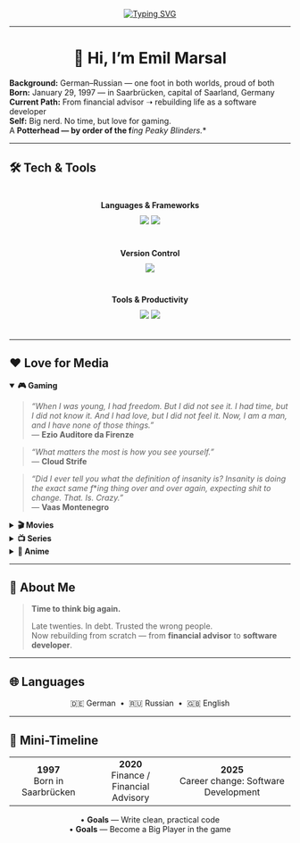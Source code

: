 <!-- Animated Headline (centered, URL-safe) -->
<p align="center">
  <a href="https://git.io/typing-svg">
    <img
      src="https://readme-typing-svg.demolab.com?font=Fira+Code&pause=1000&color=00C2FF&center=true&vCenter=true&width=800&height=60&lines=Emil+Marsal;German%E2%80%93Russian+%E2%80%94+one+foot+in+both+worlds;Time+to+think+big+again.;%E2%80%9CWhen+I+was+young,+I+had+freedom...%E2%80%9D(Ezio);Late+twenties.+In+debt.+Trusted+the+wrong+people.;Now+rebuilding+from+scratch.;2025+%E2%80%94+Career+change:+Software+Development"
      alt="Typing SVG"
    />
  </a>
</p>


---

<h1 align="center">👋 Hi, I’m Emil Marsal</h1>

<div align="center">

<div align="left">

**Background:** German–Russian — one foot in both worlds, proud of both  
**Born:** January 29, 1997 — in Saarbrücken, capital of Saarland, Germany  
**Current Path:** From financial advisor ➝ rebuilding life as a software developer  
**Self:** Big nerd. No time, but love for gaming.  
A **Potterhead — by order of the f***ing Peaky Blinders.**  

</div>

</div>

---

## 🛠️ Tech & Tools  

<div align="center">

<div style="display:inline-block; vertical-align:top; min-width:260px; padding:12px; margin:8px;">
  <div align="center"><b>Languages & Frameworks</b></div>
  <p style="margin:10px 0 0 0;">
    <img src="https://img.shields.io/badge/Markup-HTML5-E34F26?logo=html5&logoColor=white" />
    <img src="https://img.shields.io/badge/Style-CSS3-1572B6?logo=css3&logoColor=white" />
  </p>
</div>

<div style="display:inline-block; vertical-align:top; min-width:260px; padding:12px; margin:8px;">
  <div align="center"><b>Version Control</b></div>
  <p style="margin:10px 0 0 0;">
    <img src="https://img.shields.io/badge/Version-GitHub-181717?logo=github&logoColor=white" />
  </p>
</div>

<div style="display:inline-block; vertical-align:top; min-width:260px; padding:12px; margin:8px;">
  <div align="center"><b>Tools & Productivity</b></div>
  <p style="margin:10px 0 0 0;">
    <img src="https://img.shields.io/badge/Editor-VS%20Code-007ACC?logo=visualstudiocode&logoColor=white" />
    <img src="https://img.shields.io/badge/Organizer-Notion-000000?logo=notion&logoColor=white" />
  </p>
</div>

</div>


---

## ❤️ Love for Media

<details open>
  <summary><b>🎮 Gaming</b></summary>

> *“When I was young, I had freedom. But I did not see it. I had time, but I did not know it. And I had love, but I did not feel it. Now, I am a man, and I have none of those things.”*  
> — **Ezio Auditore da Firenze**  

> *“What matters the most is how you see yourself.”*  
> — **Cloud Strife**  

> *“Did I ever tell you what the definition of insanity is? Insanity is doing the exact same f***ing thing over and over again, expecting shit to change. That. Is. Crazy.”*  
> — **Vaas Montenegro**  

</details>

<details>
  <summary><b>🎬 Movies</b></summary>

- *“Take what you can, give nothing back!”* — **Pirates’ Code**  
- *“The ones that love us never really leave us.”* — **Sirius Black**  
- *“There’s nothing more toxic or deadly than a human child.”* — **Roz (Monsters, Inc.)**  

</details>

<details>
  <summary><b>📺 Series</b></summary>

- *“Nothing good happens after 2 a.m.”* — **Ted Mosby**  
- *“By order of the Peaky Blinders.”* — **Thomas Shelby**  
- *“Nothing worth having comes easy.”* — **Dr. Kelso**  

</details>

<details>
  <summary><b>🎌 Anime</b></summary>

- *“This world is cruel. But it’s also very beautiful.”* — **Mikasa Ackerman**  
- *“Don’t stop! Run! You must go on living!”* — **Kyojuro Rengoku**  
- *“No one knows what the future holds. That’s why its potential is infinite.”* — **Okabe Rintarou**  

</details>

---

## 🧱 About Me

> **Time to think big again.**  
>
> Late twenties. In debt. Trusted the wrong people.  
> Now rebuilding from scratch — from **financial advisor** to **software developer**.  

---

## 🌐 Languages

<p align="center" style="margin-top: 0;">
  🇩🇪 German &nbsp;•&nbsp; 🇷🇺 Russian &nbsp;•&nbsp; 🇬🇧 English
</p>

---

## 💼 Mini-Timeline

<div align="center">

<table>
  <tr>
    <td align="center"><b>1997</b><br/>Born in Saarbrücken</td>
    <td align="center"><b>2020</b><br/>Finance / Financial Advisory</td>
    <td align="center"><b>2025</b><br/>Career change: Software Development</td>
  </tr>
</table>

<p>
  • <b>Goals</b> — Write clean, practical code<br/>
  • <b>Goals</b> — Become a Big Player in the game
</p>

</div>
